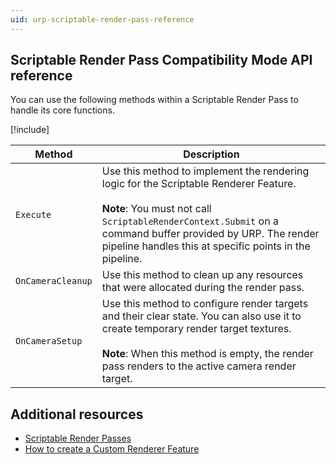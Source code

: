 ```yaml
---
uid: urp-scriptable-render-pass-reference
---
```

## Scriptable Render Pass Compatibility Mode API reference 

You can use the following methods within a Scriptable Render Pass to handle its core functions.

[!include[](../../snippets/note-compatibility-mode.md)]

| **Method** | **Description** |
| ---------- | --------------- |
| `Execute` | Use this method to implement the rendering logic for the Scriptable Renderer Feature.<br/><br/>**Note**: You must not call `ScriptableRenderContext.Submit` on a command buffer provided by URP. The render pipeline handles this at specific points in the pipeline. |
| `OnCameraCleanup` | Use this method to clean up any resources that were allocated during the render pass. |
| `OnCameraSetup` | Use this method to configure render targets and their clear state. You can also use it to create temporary render target textures.<br/><br/>**Note**: When this method is empty, the render pass renders to the active camera render target. |

## Additional resources

* [Scriptable Render Passes](../intro-to-scriptable-render-passes.md)
* [How to create a Custom Renderer Feature](../create-custom-renderer-feature.md)
